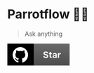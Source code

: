 # Parrotflow 🦜🌊

> Ask anything

[![github-star](/.README/assets/badges/github-star.svg)](https://github.com/jsj/parrotflow)
